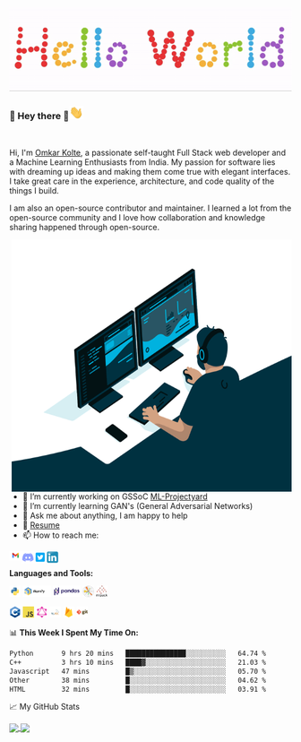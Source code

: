 <p align="center">
  <img src="https://github.com/psyduck1203/psyduck1203/blob/main/assests/hello-world.gif">
</p>

### :rainbow: Hey there :eyes:<img src="https://github.com/psyduck1203/psyduck1203/blob/main/assests/Hi.gif" width="25px">
<br />


Hi, I'm [Omkar Kolte](), a passionate self-taught Full Stack web developer and a Machine Learning Enthusiasts from India. My passion for software lies with dreaming up ideas and making them come true with elegant interfaces. I take great care in the experience, architecture, and code quality of the things I build.

I am also an open-source contributor and maintainer. I learned a lot from the open-source community and I love how collaboration and knowledge sharing happened through open-source.


  <img align="right" alt="GIF" src="https://github.com/psyduck1203/psyduck1203/blob/main/assests/code.gif" width="500" height="450" />

- 🔭 I’m currently working on GSSoC [ML-Projectyard](https://github.com/ashishsahu1/ML-ProjectYard)
- 🌱 I’m currently learning GAN's (General Adversarial Networks) 
- 💬 Ask me about anything, I am happy to help
- 📝 [Resume]()
- 📫 How to reach me:

<a href="omkarkolte78@gmail.com">
  <img align="left" alt="Omkar's Mail" width="22px" src="https://github.com/psyduck1203/psyduck1203/blob/main/assests/gmail.png" />
</a>
<a href="https://discord.gg/">
  <img align="left" alt="Omkar's Discord" width="22px" src="https://github.com/psyduck1203/psyduck1203/blob/main/assests/discord.png" />
</a>
<a href="https://twitter.com/OmkarKolte3">
  <img align="left" alt="Omkar Kolte | Twitter" width="22px" src="https://github.com/psyduck1203/psyduck1203/blob/main/assests/twitter.png" />
</a>
<a href="https://www.linkedin.com/in/omkarkolte/">
  <img align="left" alt="Omkar's LinkedIN" width="22px" src="https://github.com/psyduck1203/psyduck1203/blob/main/assests/linkedin.png" />
</a>


<br />

**Languages and Tools:**  

<code><img height="20" src="https://raw.githubusercontent.com/github/explore/80688e429a7d4ef2fca1e82350fe8e3517d3494d/topics/python/python.png"></code>
<code><img height="20" src="https://github.com/psyduck1203/psyduck1203/blob/main/assests/numpy.png"></code>
<code><img height="20" src="https://github.com/psyduck1203/psyduck1203/blob/main/assests/pandas.png"></code>
<code><img height="20" src="https://github.com/psyduck1203/psyduck1203/blob/main/assests/matplotlib.png"></code>
<code><img height="20" src="https://github.com/psyduck1203/psyduck1203/blob/main/assests/mlpack.png"></code>


<code><img height="20" src="https://raw.githubusercontent.com/github/explore/80688e429a7d4ef2fca1e82350fe8e3517d3494d/topics/cpp/cpp.png"></code>
<code><img height="20" src="https://raw.githubusercontent.com/github/explore/80688e429a7d4ef2fca1e82350fe8e3517d3494d/topics/javascript/javascript.png"></code>
<code><img height="20" src="https://raw.githubusercontent.com/github/explore/5c058a388828bb5fde0bcafd4bc867b5bb3f26f3/topics/graphql/graphql.png"></code>
<code><img height="20" src="https://raw.githubusercontent.com/github/explore/80688e429a7d4ef2fca1e82350fe8e3517d3494d/topics/mysql/mysql.png"></code>
<code><img height="20" src="https://raw.githubusercontent.com/github/explore/80688e429a7d4ef2fca1e82350fe8e3517d3494d/topics/firebase/firebase.png"></code>
<code><img height="20" src="https://raw.githubusercontent.com/github/explore/80688e429a7d4ef2fca1e82350fe8e3517d3494d/topics/git/git.png"></code>


📊 **This Week I Spent My Time On:**
<!--START_SECTION:waka-->
```text
Python       9 hrs 20 mins   ███████████████░░░░░░░░░░   64.74 % 
C++          3 hrs 10 mins   ████▓░░░░░░░░░░░░░░░░░░░░   21.03 % 
Javascript   47 mins         █▒░░░░░░░░░░░░░░░░░░░░░░░   05.70 % 
Other        38 mins         █░░░░░░░░░░░░░░░░░░░░░░░░   04.62 % 
HTML         32 mins         █░░░░░░░░░░░░░░░░░░░░░░░░   03.91 % 
```
<!--END_SECTION:waka-->

📈 My GitHub Stats

<a href="https://github.com/anuraghazra/github-readme-stats">
  <img align="center" src="https://github-readme-stats.anuraghazra1.vercel.app/api?username=psyduck1203&show_icons=true&include_all_commits=true&theme=gotham" />
</a>
<a href="https://github.com/anuraghazra/github-readme-stats">
  <!-- Change the `github-readme-stats.anuraghazra1.vercel.app` to `github-readme-stats.vercel.app`  -->
  <img align="center" src="https://github-readme-stats.anuraghazra1.vercel.app/api/top-langs/?username=psyduck1203&layout=compact&theme=gotham" />
</a>

<!--
**psyduck1203/psyduck1203** is a ✨ _special_ ✨ repository because its `README.md` (this file) appears on your GitHub profile.

Here are some ideas to get you started:

- 🔭 I’m currently working on ...
- 🌱 I’m currently learning ...
- 👯 I’m looking to collaborate on ...
- 🤔 I’m looking for help with ...
- 💬 Ask me about ...
- 📫 How to reach me: ...
- 😄 Pronouns: ...
- ⚡ Fun fact: ...
-->

